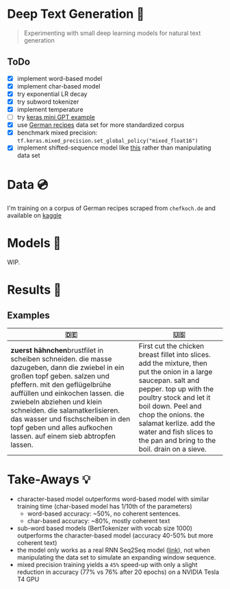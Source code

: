 # Deep Text Generation 📝
> Experimenting with small deep learning models for natural text generation

## ToDo
- [x] implement word-based model
- [x] implement char-based model
- [x] try exponential LR decay 
- [x] try subword tokenizer
- [x] implement temperature
- [ ] try [keras mini GPT example](https://keras.io/examples/generative/text_generation_with_miniature_gpt/)
- [x] use [German recipes](https://www.kaggle.com/sterby/german-recipes-dataset) data set for more standardized corpus
- [x] benchmark mixed precision: `tf.keras.mixed_precision.set_global_policy("mixed_float16")`
- [x] implement shifted-sequence model like [this](https://www.tensorflow.org/text/tutorials/text_generation) rather than manipulating data set 

# Data 💿
I'm training on a corpus of German recipes scraped from `chefkoch.de` and available on [kaggle](https://www.kaggle.com/sterby/german-recipes-dataset)

# Models 🤖
WIP.

# Results 🔬

## Examples

| 🇩🇪 | 🇺🇸 |
|---|---|
|**zuerst hähnchen**brustfilet in scheiben schneiden. die masse dazugeben, dann die zwiebel in ein großen topf geben. salzen und pfeffern. mit den geflügelbrühe auffüllen und einkochen lassen. die zwiebeln abziehen und klein schneiden. die salamatkerlisieren. das wasser und fischscheiben in den topf geben und alles aufkochen lassen. auf einem sieb abtropfen lassen. | First cut the chicken breast fillet into slices. add the mixture, then put the onion in a large saucepan. salt and pepper. top up with the poultry stock and let it boil down. Peel and chop the onions. the salamat kerlize. add the water and fish slices to the pan and bring to the boil. drain on a sieve. |


# Take-Aways 💡
- character-based model outperforms word-based model with similar training time (char-based model has 1/10th of the parameters)
  - word-based accuracy: ~50%, no coherent sentences.
  - char-based accuracy: ~80%, mostly coherent text
- sub-word based models (BertTokenizer with vocab size 1000) outperforms the character-based model (accuracy 40-50% but more coherent text)
- the model only works as a real RNN Seq2Seq model ([link](https://www.tensorflow.org/text/tutorials/text_generation)), not when manipulating the data set to simulate an expanding window sequence.
- mixed precision training yields a `45%` speed-up with only a slight reduction in accuracy (77% vs 76% after 20 epochs) on a NVIDIA Tesla T4 GPU
